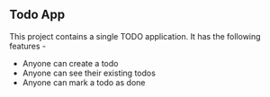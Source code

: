 <!-- You can go on markdown renderers available on the internet -->
## Todo App

This project contains a single TODO application.
It has the following features -
- Anyone can create a todo
- Anyone can see their existing todos
- Anyone can mark a todo as done

<!-- We initially began with
    create a backend folder
    cd backend
    npm init
    npm install express

    create basic index.js file with boilerplate code of express

    npm install zod
    create a types.js file to define the Schemas for the required endpoints

 -->